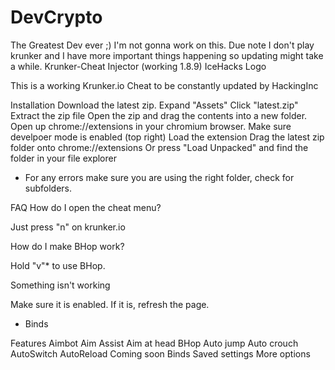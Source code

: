 # DevCrypto
The Greatest Dev ever ;)
I'm not gonna work on this.
Due note I don't play krunker and I have more important things happening so updating might take a while.
Krunker-Cheat Injector (working 1.8.9)
IceHacks Logo

This is a working Krunker.io Cheat to be constantly updated by HackingInc

Installation
Download the latest zip.
Expand "Assets"
Click "latest.zip"
Extract the zip file
Open the zip and drag the contents into a new folder.
Open up chrome://extensions in your chromium browser.
Make sure develpoer mode is enabled (top right)
Load the extension
Drag the latest zip folder onto chrome://extensions
Or press "Load Unpacked" and find the folder in your file explorer
* For any errors make sure you are using the right folder, check for subfolders.

FAQ
How do I open the cheat menu?

Just press "n" on krunker.io

How do I make BHop work?

Hold "v"* to use BHop.

Something isn't working

Make sure it is enabled. If it is, refresh the page.

* Binds

Features
Aimbot
Aim Assist
Aim at head
BHop
Auto jump
Auto crouch
AutoSwitch
AutoReload
Coming soon
Binds
Saved settings
More options
